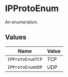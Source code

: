 # IPProtoEnum

An enumeration.


## Values

| Name             | Value            |
| ---------------- | ---------------- |
| `IPProtoEnumTCP` | TCP              |
| `IPProtoEnumUDP` | UDP              |